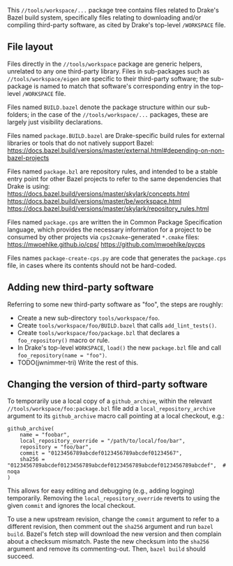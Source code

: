
This `//tools/workspace/...` package tree contains files related to Drake's
Bazel build system, specifically files relating to downloading and/or compiling
third-party software, as cited by Drake's top-level `/WORKSPACE` file.

File layout
-----------

Files directly in the `//tools/workspace` package are generic helpers,
unrelated to any one third-party library.  Files in sub-packages such as
`//tools/workspace/eigen` are specific to their third-party software; the
sub-package is named to match that software's corresponding entry in the
top-level `/WORKSPACE` file.

Files named `BUILD.bazel` denote the package structure within our sub-folders;
in the case of the `//tools/workspace/...` packages, these are largely just
visibility declarations.

Files named `package.BUILD.bazel` are Drake-specific build rules for external
libraries or tools that do not natively support Bazel:
  https://docs.bazel.build/versions/master/external.html#depending-on-non-bazel-projects

Files named `package.bzl` are repository rules, and intended to be a stable
entry point for other Bazel projects to refer to the same dependencies that
Drake is using:
  https://docs.bazel.build/versions/master/skylark/concepts.html
  https://docs.bazel.build/versions/master/be/workspace.html
  https://docs.bazel.build/versions/master/skylark/repository_rules.html

Files named `package.cps` are written the in Common Package Specification
language, which provides the necessary information for a project to be consumed
by other projects via `cps2cmake`-generated `*.cmake` files:
  https://mwoehlke.github.io/cps/
  https://github.com/mwoehlke/pycps

Files names `package-create-cps.py` are code that generates the `package.cps`
file, in cases where its contents should not be hard-coded.

Adding new third-party software
-------------------------------

Referring to some new third-party software as "foo", the steps are roughly:

- Create a new sub-directory `tools/workspace/foo`.
- Create `tools/workspace/foo/BUILD.bazel` that calls `add_lint_tests()`.
- Create `tools/workspace/foo/package.bzl` that declares a `foo_repository()`
  macro or rule.
- In Drake's top-level `WORKSPACE`, `load()` the new `package.bzl` file and
  call `foo_repository(name = "foo")`.
- TODO(jwnimmer-tri) Write the rest of this.

Changing the version of third-party software
--------------------------------------------

To temporarily use a local copy of a `github_archive`, within the relevant
`//tools/workspace/foo:package.bzl` file add a `local_repository_archive`
argument to its `github_archive` macro call pointing at a local checkout, e.g.:

    github_archive(
        name = "foobar",
        local_repository_override = "/path/to/local/foo/bar",
        repository = "foo/bar",
        commit = "0123456789abcdef0123456789abcdef01234567",
        sha256 = "0123456789abcdef0123456789abcdef0123456789abcdef0123456789abcdef",  # noqa
    )

This allows for easy editing and debugging (e.g., adding logging) temporarily.
Removing the `local_repository_override` reverts to using the given `commit`
and ignores the local checkout.

To use a new upstream revision, change the `commit` argument to refer to a
different revision, then comment out the `sha256` argument and run `bazel
build`.  Bazel's fetch step will download the new version and then complain
about a checksum mismatch.  Paste the new checksum into the `sha256` argument
and remove its commenting-out.  Then, `bazel build` should succeed.

